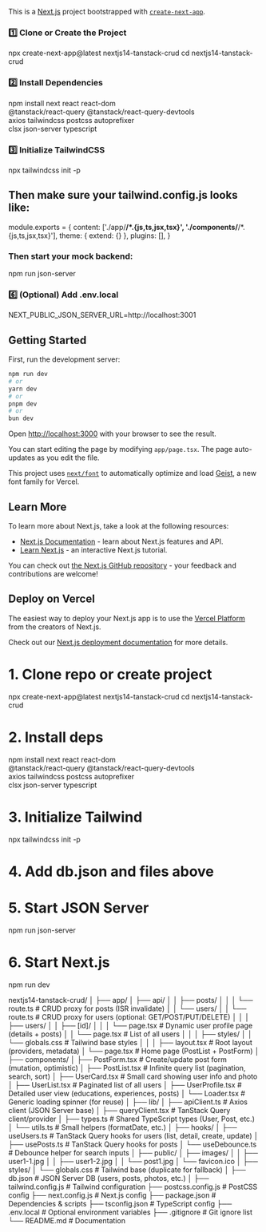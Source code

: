 This is a [Next.js](https://nextjs.org) project bootstrapped with [`create-next-app`](https://nextjs.org/docs/app/api-reference/cli/create-next-app).

### 1️⃣ Clone or Create the Project

npx create-next-app@latest nextjs14-tanstack-crud
cd nextjs14-tanstack-crud

### 2️⃣ Install Dependencies

npm install next react react-dom \
@tanstack/react-query @tanstack/react-query-devtools \
axios tailwindcss postcss autoprefixer \
clsx json-server typescript

### 3️⃣ Initialize TailwindCSS

npx tailwindcss init -p

## Then make sure your tailwind.config.js looks like:

module.exports = {
content: ['./app/**/*.{js,ts,jsx,tsx}', './components/**/*.{js,ts,jsx,tsx}'],
theme: { extend: {} },
plugins: [],
}

### Then start your mock backend:

npm run json-server

### 6️⃣ (Optional) Add .env.local

NEXT_PUBLIC_JSON_SERVER_URL=http://localhost:3001

## Getting Started

First, run the development server:

```bash
npm run dev
# or
yarn dev
# or
pnpm dev
# or
bun dev
```

Open [http://localhost:3000](http://localhost:3000) with your browser to see the result.

You can start editing the page by modifying `app/page.tsx`. The page auto-updates as you edit the file.

This project uses [`next/font`](https://nextjs.org/docs/app/building-your-application/optimizing/fonts) to automatically optimize and load [Geist](https://vercel.com/font), a new font family for Vercel.

## Learn More

To learn more about Next.js, take a look at the following resources:

- [Next.js Documentation](https://nextjs.org/docs) - learn about Next.js features and API.
- [Learn Next.js](https://nextjs.org/learn) - an interactive Next.js tutorial.

You can check out [the Next.js GitHub repository](https://github.com/vercel/next.js) - your feedback and contributions are welcome!

## Deploy on Vercel

The easiest way to deploy your Next.js app is to use the [Vercel Platform](https://vercel.com/new?utm_medium=default-template&filter=next.js&utm_source=create-next-app&utm_campaign=create-next-app-readme) from the creators of Next.js.

Check out our [Next.js deployment documentation](https://nextjs.org/docs/app/building-your-application/deploying) for more details.

# 1. Clone repo or create project

npx create-next-app@latest nextjs14-tanstack-crud
cd nextjs14-tanstack-crud

# 2. Install deps

npm install next react react-dom \
@tanstack/react-query @tanstack/react-query-devtools \
axios tailwindcss postcss autoprefixer \
clsx json-server typescript

# 3. Initialize Tailwind

npx tailwindcss init -p

# 4. Add db.json and files above

# 5. Start JSON Server

npm run json-server

# 6. Start Next.js

npm run dev

<!-- Project Structure -->

nextjs14-tanstack-crud/
│
├── app/
│ ├── api/
│ │ ├── posts/
│ │ │ └── route.ts # CRUD proxy for posts (ISR invalidate)
│ │ └── users/
│ │ └── route.ts # CRUD proxy for users (optional: GET/POST/PUT/DELETE)
│ │
│ ├── users/
│ │ ├── [id]/
│ │ │ └── page.tsx # Dynamic user profile page (details + posts)
│ │ └── page.tsx # List of all users
│ │
│ ├── styles/
│ │ └── globals.css # Tailwind base styles
│ │
│ ├── layout.tsx # Root layout (providers, metadata)
│ └── page.tsx # Home page (PostList + PostForm)
│
├── components/
│ ├── PostForm.tsx # Create/update post form (mutation, optimistic)
│ ├── PostList.tsx # Infinite query list (pagination, search, sort)
│ ├── UserCard.tsx # Small card showing user info and photo
│ ├── UserList.tsx # Paginated list of all users
│ ├── UserProfile.tsx # Detailed user view (educations, experiences, posts)
│ └── Loader.tsx # Generic loading spinner (for reuse)
│
├── lib/
│ ├── apiClient.ts # Axios client (JSON Server base)
│ ├── queryClient.tsx # TanStack Query client/provider
│ ├── types.ts # Shared TypeScript types (User, Post, etc.)
│ └── utils.ts # Small helpers (formatDate, etc.)
│
├── hooks/
│ ├── useUsers.ts # TanStack Query hooks for users (list, detail, create, update)
│ ├── usePosts.ts # TanStack Query hooks for posts
│ └── useDebounce.ts # Debounce helper for search inputs
│
├── public/
│ ├── images/
│ │ ├── user1-1.jpg
│ │ ├── user1-2.jpg
│ │ └── post1.jpg
│ └── favicon.ico
│
├── styles/
│ └── globals.css # Tailwind base (duplicate for fallback)
│
├── db.json # JSON Server DB (users, posts, photos, etc.)
│
├── tailwind.config.js # Tailwind configuration
├── postcss.config.js # PostCSS config
├── next.config.js # Next.js config
├── package.json # Dependencies & scripts
├── tsconfig.json # TypeScript config
├── .env.local # Optional environment variables
├── .gitignore # Git ignore list
└── README.md # Documentation

